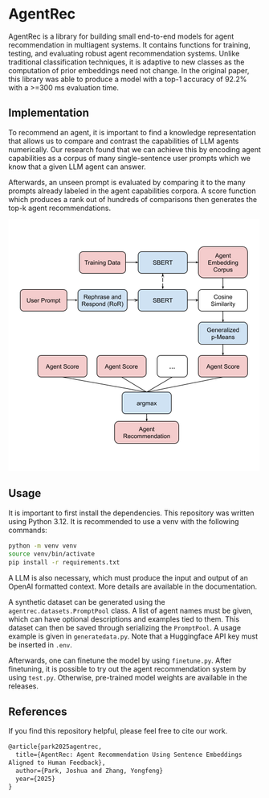 # AgentRec

AgentRec is a library for building small end-to-end models for agent
recommendation in multiagent systems. It contains functions for training,
testing, and evaluating robust agent recommendation systems. Unlike traditional
classification techniques, it is adaptive to new classes as the computation of
prior embeddings need not change. In the original paper, this library was able to
produce a model with a top-1 accuracy of 92.2% with a >=300 ms evaluation time.

## Implementation

To recommend an agent, it is important to find a knowledge representation that
allows us to compare and contrast the capabilities of LLM agents numerically.
Our research found that we can achieve this by encoding agent capabilities as
a corpus of many single-sentence user prompts which we know that a given LLM
agent can answer.

Afterwards, an unseen prompt is evaluated by comparing it to the many prompts
already labeled in the agent capabilities corpora. A score function which
produces a rank out of hundreds of comparisons then generates the top-k agent
recommendations.

![A picture of the architecture](./figures/architecture.png)

## Usage

It is important to first install the dependencies. This repository was written
using Python 3.12. It is recommended to use a venv with the following commands:

```bash
python -m venv venv
source venv/bin/activate
pip install -r requirements.txt
```

A LLM is also necessary, which must produce the input and output of an OpenAI
formatted context. More details are available in the documentation.

A synthetic dataset can be generated using the `agentrec.datasets.PromptPool`
class. A list of agent names must be given, which can have optional
descriptions and examples tied to them. This dataset can then be saved through
serializing the `PromptPool`. A usage example is given in `generatedata.py`.
Note that a Huggingface API key must be inserted in `.env`.

Afterwards, one can finetune the model by using `finetune.py`. After finetuning,
it is possible to try out the agent recommendation system by using `test.py`.
Otherwise, pre-trained model weights are available in the releases.

## References

If you find this repository helpful, please feel free to cite our work.

```
@article{park2025agentrec,
  title={AgentRec: Agent Recommendation Using Sentence Embeddings Aligned to Human Feedback},
  author={Park, Joshua and Zhang, Yongfeng}
  year={2025}
}
```
